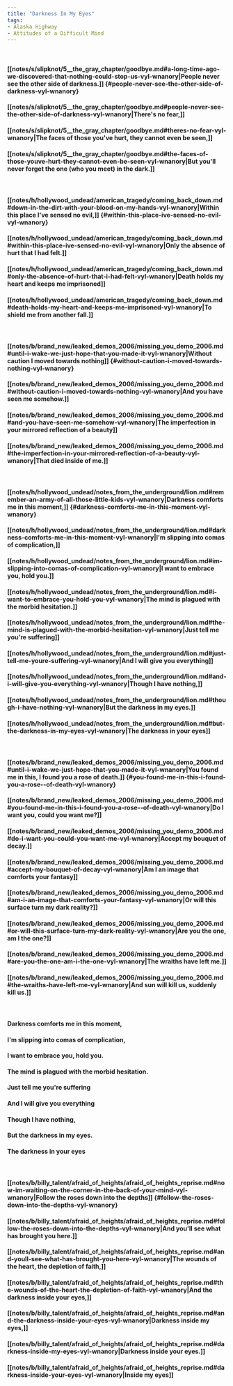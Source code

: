 ```yaml
---
title: "Darkness In My Eyes"
tags:
- Alaska Highway
- Attitudes of a Difficult Mind
---
```

&nbsp;
#### [[notes/s/slipknot/5__the_gray_chapter/goodbye.md#a-long-time-ago-we-discovered-that-nothing-could-stop-us-vyl-wnanory|People never see the other side of darkness.]] {#people-never-see-the-other-side-of-darkness-vyl-wnanory}
#### [[notes/s/slipknot/5__the_gray_chapter/goodbye.md#people-never-see-the-other-side-of-darkness-vyl-wnanory|There's no fear,]]
#### [[notes/s/slipknot/5__the_gray_chapter/goodbye.md#theres-no-fear-vyl-wnanory|The faces of those you've hurt, they cannot even be seen,]]
#### [[notes/s/slipknot/5__the_gray_chapter/goodbye.md#the-faces-of-those-youve-hurt-they-cannot-even-be-seen-vyl-wnanory|But you'll never forget the one (who you meet) in the dark.]]
&nbsp;
#### [[notes/h/hollywood_undead/american_tragedy/coming_back_down.md#down-in-the-dirt-with-your-blood-on-my-hands-vyl-wnanory|Within this place I've sensed no evil,]] {#within-this-place-ive-sensed-no-evil-vyl-wnanory}
#### [[notes/h/hollywood_undead/american_tragedy/coming_back_down.md#within-this-place-ive-sensed-no-evil-vyl-wnanory|Only the absence of hurt that I had felt.]]
#### [[notes/h/hollywood_undead/american_tragedy/coming_back_down.md#only-the-absence-of-hurt-that-i-had-felt-vyl-wnanory|Death holds my heart and keeps me imprisoned]]
#### [[notes/h/hollywood_undead/american_tragedy/coming_back_down.md#death-holds-my-heart-and-keeps-me-imprisoned-vyl-wnanory|To shield me from another fall.]]
&nbsp;
#### [[notes/b/brand_new/leaked_demos_2006/missing_you_demo_2006.md#until-i-wake-we-just-hope-that-you-made-it-vyl-wnanory|Without caution I moved towards nothing]] {#without-caution-i-moved-towards-nothing-vyl-wnanory}
#### [[notes/b/brand_new/leaked_demos_2006/missing_you_demo_2006.md#without-caution-i-moved-towards-nothing-vyl-wnanory|And you have seen me somehow.]]
#### [[notes/b/brand_new/leaked_demos_2006/missing_you_demo_2006.md#and-you-have-seen-me-somehow-vyl-wnanory|The imperfection in your mirrored reflection of a beauty]]
#### [[notes/b/brand_new/leaked_demos_2006/missing_you_demo_2006.md#the-imperfection-in-your-mirrored-reflection-of-a-beauty-vyl-wnanory|That died inside of me.]]
&nbsp;
#### [[notes/h/hollywood_undead/notes_from_the_underground/lion.md#remember-an-army-of-all-those-little-kids-vyl-wnanory|Darkness comforts me in this moment,]] {#darkness-comforts-me-in-this-moment-vyl-wnanory}
#### [[notes/h/hollywood_undead/notes_from_the_underground/lion.md#darkness-comforts-me-in-this-moment-vyl-wnanory|I'm slipping into comas of complication,]]
#### [[notes/h/hollywood_undead/notes_from_the_underground/lion.md#im-slipping-into-comas-of-complication-vyl-wnanory|I want to embrace you, hold you.]]
#### [[notes/h/hollywood_undead/notes_from_the_underground/lion.md#i-want-to-embrace-you-hold-you-vyl-wnanory|The mind is plagued with the morbid hesitation.]]
#### [[notes/h/hollywood_undead/notes_from_the_underground/lion.md#the-mind-is-plagued-with-the-morbid-hesitation-vyl-wnanory|Just tell me you're suffering]]
#### [[notes/h/hollywood_undead/notes_from_the_underground/lion.md#just-tell-me-youre-suffering-vyl-wnanory|And I will give you everything]]
#### [[notes/h/hollywood_undead/notes_from_the_underground/lion.md#and-i-will-give-you-everything-vyl-wnanory|Though I have nothing,]]
#### [[notes/h/hollywood_undead/notes_from_the_underground/lion.md#though-i-have-nothing-vyl-wnanory|But the darkness in my eyes.]]
#### [[notes/h/hollywood_undead/notes_from_the_underground/lion.md#but-the-darkness-in-my-eyes-vyl-wnanory|The darkness in your eyes]]
&nbsp;
#### [[notes/b/brand_new/leaked_demos_2006/missing_you_demo_2006.md#until-i-wake-we-just-hope-that-you-made-it-vyl-wnanory|You found me in this, I found you a rose  of death.]] {#you-found-me-in-this-i-found-you-a-rose--of-death-vyl-wnanory}
#### [[notes/b/brand_new/leaked_demos_2006/missing_you_demo_2006.md#you-found-me-in-this-i-found-you-a-rose--of-death-vyl-wnanory|Do I want you, could you want me?]]
#### [[notes/b/brand_new/leaked_demos_2006/missing_you_demo_2006.md#do-i-want-you-could-you-want-me-vyl-wnanory|Accept my bouquet of decay.]]
#### [[notes/b/brand_new/leaked_demos_2006/missing_you_demo_2006.md#accept-my-bouquet-of-decay-vyl-wnanory|Am I an image that comforts your fantasy]]
#### [[notes/b/brand_new/leaked_demos_2006/missing_you_demo_2006.md#am-i-an-image-that-comforts-your-fantasy-vyl-wnanory|Or will this surface turn my dark reality?]]
#### [[notes/b/brand_new/leaked_demos_2006/missing_you_demo_2006.md#or-will-this-surface-turn-my-dark-reality-vyl-wnanory|Are you the one, am I the one?]]
#### [[notes/b/brand_new/leaked_demos_2006/missing_you_demo_2006.md#are-you-the-one-am-i-the-one-vyl-wnanory|The wraiths have left me.]]
#### [[notes/b/brand_new/leaked_demos_2006/missing_you_demo_2006.md#the-wraiths-have-left-me-vyl-wnanory|And sun will kill us, suddenly kill us.]]
&nbsp;
#### Darkness comforts me in this moment,
#### I'm slipping into comas of complication,
#### I want to embrace you, hold you.
#### The mind is plagued with the morbid hesitation.
#### Just tell me you're suffering
#### And I will give you everything
#### Though I have nothing,
#### But the darkness in my eyes.
#### The darkness in your eyes
&nbsp;
#### [[notes/b/billy_talent/afraid_of_heights/afraid_of_heights_reprise.md#now-im-waiting-on-the-corner-in-the-back-of-your-mind-vyl-wnanory|Follow the roses down into the depths]] {#follow-the-roses-down-into-the-depths-vyl-wnanory}
#### [[notes/b/billy_talent/afraid_of_heights/afraid_of_heights_reprise.md#follow-the-roses-down-into-the-depths-vyl-wnanory|And you'll see what has brought you here.]]
#### [[notes/b/billy_talent/afraid_of_heights/afraid_of_heights_reprise.md#and-youll-see-what-has-brought-you-here-vyl-wnanory|The wounds of the heart, the depletion of faith,]]
#### [[notes/b/billy_talent/afraid_of_heights/afraid_of_heights_reprise.md#the-wounds-of-the-heart-the-depletion-of-faith-vyl-wnanory|And the darkness inside your eyes,]]
#### [[notes/b/billy_talent/afraid_of_heights/afraid_of_heights_reprise.md#and-the-darkness-inside-your-eyes-vyl-wnanory|Darkness inside my eyes,]]
#### [[notes/b/billy_talent/afraid_of_heights/afraid_of_heights_reprise.md#darkness-inside-my-eyes-vyl-wnanory|Darkness inside your eyes.]]
#### [[notes/b/billy_talent/afraid_of_heights/afraid_of_heights_reprise.md#darkness-inside-your-eyes-vyl-wnanory|Inside my eyes]]
